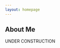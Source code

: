 ```yaml
---
layout: homepage
---
```


## About Me

UNDER CONSTRUCTION

<!--- ## Research Interests --->

<!--- - **Computer Vision:** image recognition, image generation, video captioning --->
<!--- - **Machine Learning:** meta-learning, incremental learning, transfer learning --->

<!--- ## News --->

<!--- - **[Feb. 2020]** Our paper about incremental learning is accepted to CVPR 2020.
- **[Feb. 2020]** We will host the ACM Multimedia Asia 2020 conference in Singapore!
- **[Sept. 2019]** Our paper about few-shot learning is accepted to NeurIPS 2019.
- **[Mar. 2019]** Our paper about few-shot learning is accepted to CVPR 2019.
--->

<!--- {% include_relative _includes/publications.md %} --->

<!--- {% include_relative _includes/services.md %} --->
